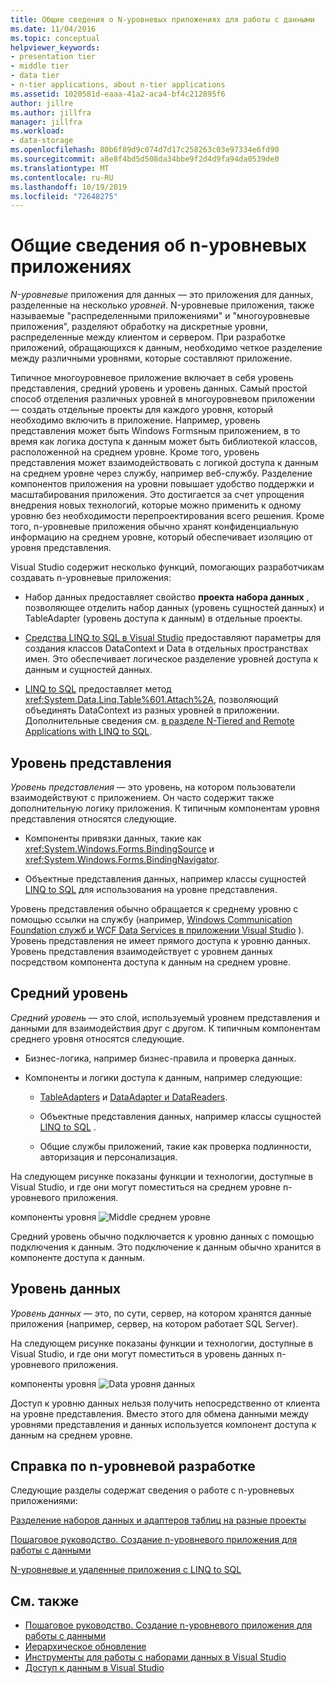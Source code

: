 ```yaml
---
title: Общие сведения о N-уровневых приложениях для работы с данными
ms.date: 11/04/2016
ms.topic: conceptual
helpviewer_keywords:
- presentation tier
- middle tier
- data tier
- n-tier applications, about n-tier applications
ms.assetid: 1020581d-eaaa-41a2-aca4-bf4c212895f6
author: jillre
ms.author: jillfra
manager: jillfra
ms.workload:
- data-storage
ms.openlocfilehash: 80b6f89d9c074d7d17c258263c03e97334e6fd90
ms.sourcegitcommit: a8e8f4bd5d508da34bbe9f2d4d9fa94da0539de0
ms.translationtype: MT
ms.contentlocale: ru-RU
ms.lasthandoff: 10/19/2019
ms.locfileid: "72648275"
---
```

# <a name="n-tier-data-applications-overview"></a>Общие сведения об n-уровневых приложениях
*N-уровневые* приложения для данных — это приложения для данных, разделенные на несколько *уровней*. N-уровневые приложения, также называемые "распределенными приложениями" и "многоуровневые приложения", разделяют обработку на дискретные уровни, распределенные между клиентом и сервером. При разработке приложений, обращающихся к данным, необходимо четкое разделение между различными уровнями, которые составляют приложение.

Типичное многоуровневое приложение включает в себя уровень представления, средний уровень и уровень данных. Самый простой способ отделения различных уровней в многоуровневом приложении — создать отдельные проекты для каждого уровня, который необходимо включить в приложение. Например, уровень представления может быть Windows Formsным приложением, в то время как логика доступа к данным может быть библиотекой классов, расположенной на среднем уровне. Кроме того, уровень представления может взаимодействовать с логикой доступа к данным на среднем уровне через службу, например веб-службу. Разделение компонентов приложения на уровни повышает удобство поддержки и масштабирования приложения. Это достигается за счет упрощения внедрения новых технологий, которые можно применить к одному уровню без необходимости перепроектирования всего решения. Кроме того, n-уровневые приложения обычно хранят конфиденциальную информацию на среднем уровне, который обеспечивает изоляцию от уровня представления.

Visual Studio содержит несколько функций, помогающих разработчикам создавать n-уровневые приложения:

- Набор данных предоставляет свойство **проекта набора данных** , позволяющее отделить набор данных (уровень сущностей данных) и TableAdapter (уровень доступа к данным) в отдельные проекты.

- [Средства LINQ to SQL в Visual Studio](../data-tools/linq-to-sql-tools-in-visual-studio2.md) предоставляют параметры для создания классов DataContext и Data в отдельных пространствах имен. Это обеспечивает логическое разделение уровней доступа к данным и сущностей данных.

- [LINQ to SQL](/dotnet/framework/data/adonet/sql/linq/index) предоставляет метод <xref:System.Data.Linq.Table%601.Attach%2A>, позволяющий объединять DataContext из разных уровней в приложении. Дополнительные сведения см. [в разделе N-Tiered and Remote Applications with LINQ to SQL](/dotnet/framework/data/adonet/sql/linq/n-tier-and-remote-applications-with-linq-to-sql).

## <a name="presentation-tier"></a>Уровень представления
*Уровень представления* — это уровень, на котором пользователи взаимодействуют с приложением. Он часто содержит также дополнительную логику приложения. К типичным компонентам уровня представления относятся следующие.

- Компоненты привязки данных, такие как <xref:System.Windows.Forms.BindingSource> и <xref:System.Windows.Forms.BindingNavigator>.

- Объектные представления данных, например классы сущностей [LINQ to SQL](/dotnet/framework/data/adonet/sql/linq/index) для использования на уровне представления.

Уровень представления обычно обращается к среднему уровню с помощью ссылки на службу (например, [Windows Communication Foundation служб и WCF Data Services в приложении Visual Studio](../data-tools/windows-communication-foundation-services-and-wcf-data-services-in-visual-studio.md) ). Уровень представления не имеет прямого доступа к уровню данных. Уровень представления взаимодействует с уровнем данных посредством компонента доступа к данным на среднем уровне.

## <a name="middle-tier"></a>Средний уровень
*Средний уровень* — это слой, используемый уровнем представления и данными для взаимодействия друг с другом. К типичным компонентам среднего уровня относятся следующие.

- Бизнес-логика, например бизнес-правила и проверка данных.

- Компоненты и логики доступа к данным, например следующие:

  - [TableAdapters](create-and-configure-tableadapters.md) и [DataAdapter и DataReaders](/dotnet/framework/data/adonet/dataadapters-and-datareaders).

  - Объектные представления данных, например классы сущностей [LINQ to SQL](/dotnet/framework/data/adonet/sql/linq/index) .

  - Общие службы приложений, такие как проверка подлинности, авторизация и персонализация.

На следующем рисунке показаны функции и технологии, доступные в Visual Studio, и где они могут поместиться на среднем уровне n-уровневого приложения.

компоненты уровня ![Middle ](../data-tools/media/ntiermid.png) среднем уровне

Средний уровень обычно подключается к уровню данных с помощью подключения к данным. Это подключение к данным обычно хранится в компоненте доступа к данным.

## <a name="data-tier"></a>Уровень данных
*Уровень данных* — это, по сути, сервер, на котором хранятся данные приложения (например, сервер, на котором работает SQL Server).

На следующем рисунке показаны функции и технологии, доступные в Visual Studio, и где они могут поместиться в уровень данных n-уровневого приложения.

компоненты уровня ![Data ](../data-tools/media/ntierdatatier.png) уровня данных

Доступ к уровню данных нельзя получить непосредственно от клиента на уровне представления. Вместо этого для обмена данными между уровнями представления и данных используется компонент доступа к данным на среднем уровне.

## <a name="help-for-n-tier-development"></a>Справка по n-уровневой разработке
Следующие разделы содержат сведения о работе с n-уровневых приложениями:

[Разделение наборов данных и адаптеров таблиц на разные проекты](../data-tools/separate-datasets-and-tableadapters-into-different-projects.md)

[Пошаговое руководство. Создание n-уровневого приложения для работы с данными](../data-tools/walkthrough-creating-an-n-tier-data-application.md)

[N-уровневые и удаленные приложения с LINQ to SQL](/dotnet/framework/data/adonet/sql/linq/n-tier-and-remote-applications-with-linq-to-sql)

## <a name="see-also"></a>См. также

- [Пошаговое руководство. Создание n-уровневого приложения для работы с данными](../data-tools/walkthrough-creating-an-n-tier-data-application.md)
- [Иерархическое обновление](../data-tools/hierarchical-update.md)
- [Инструменты для работы с наборами данных в Visual Studio](../data-tools/dataset-tools-in-visual-studio.md)
- [Доступ к данным в Visual Studio](../data-tools/accessing-data-in-visual-studio.md)
